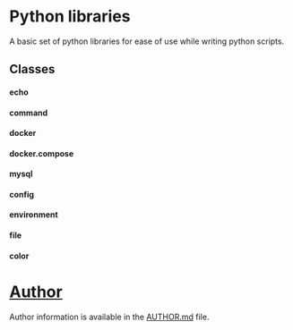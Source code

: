 # Python libraries
A basic set of python libraries for ease of use while writing python scripts.

## Classes
#### echo
#### command
#### docker
#### docker.compose
#### mysql
#### config
#### environment
#### file
#### color

# [Author](AUTHOR.md)
Author information is available in the [AUTHOR.md](AUTOR.md) file.
